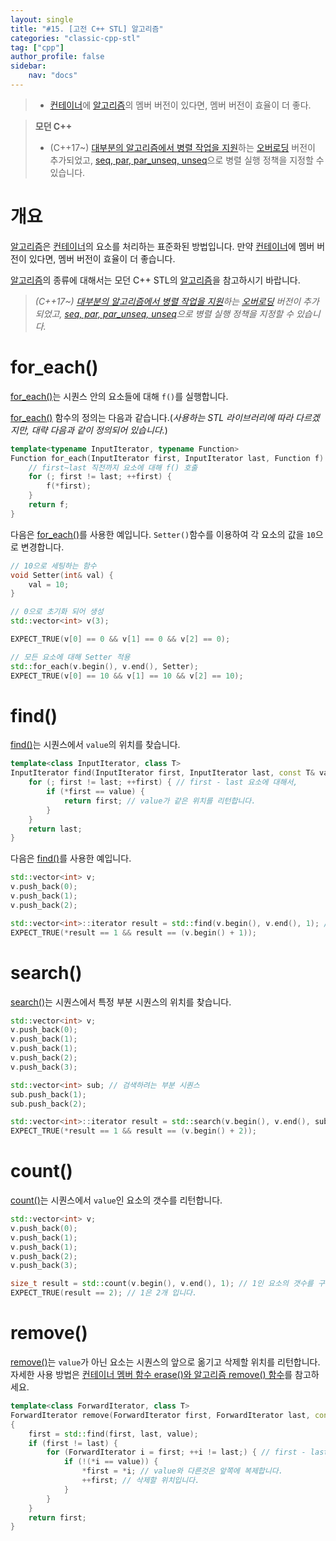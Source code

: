 ```yaml
---
layout: single
title: "#15. [고전 C++ STL] 알고리즘"
categories: "classic-cpp-stl"
tag: ["cpp"]
author_profile: false
sidebar: 
    nav: "docs"
---
```


> * [컨테이너](https://tango1202.github.io/classic-cpp-stl/classic-cpp-stl-container/)에 [알고리즘](https://tango1202.github.io/mordern-cpp-stl/mordern-cpp-stl-algorithm/)의 멤버 버전이 있다면, 멤버 버전이 효율이 더 좋다.

> **모던 C++**
> * (C++17~) [대부분의 알고리즘에서 병렬 작업을 지원](https://tango1202.github.io/mordern-cpp-stl/mordern-cpp-stl-parallel-algorithm/)하는 [오버로딩](https://tango1202.github.io/classic-cpp-guide/classic-cpp-guide-function/#%ED%95%A8%EC%88%98-%EC%98%A4%EB%B2%84%EB%A1%9C%EB%94%A9) 버전이 추가되었고, [seq, par, par_unseq, unseq](https://tango1202.github.io/mordern-cpp-stl/mordern-cpp-stl-parallel-algorithm/#%EC%8B%A4%ED%96%89-%EC%A0%95%EC%B1%85)으로 병렬 실행 정책을 지정할 수 있습니다.

# 개요

[알고리즘](https://tango1202.github.io/mordern-cpp-stl/mordern-cpp-stl-algorithm/)은 [컨테이너](https://tango1202.github.io/classic-cpp-stl/classic-cpp-stl-container/)의 요소를 처리하는 표준화된 방법입니다. 만약 [컨테이너](https://tango1202.github.io/classic-cpp-stl/classic-cpp-stl-container/)에 멤버 버전이 있다면, 멤버 버전이 효율이 더 좋습니다.

[알고리즘](https://tango1202.github.io/mordern-cpp-stl/mordern-cpp-stl-algorithm/)의 종류에 대해서는 모던 C++ STL의 [알고리즘](https://tango1202.github.io/mordern-cpp-stl/mordern-cpp-stl-algorithm/)을 참고하시기 바랍니다.

> *(C++17~) [대부분의 알고리즘에서 병렬 작업을 지원](https://tango1202.github.io/mordern-cpp-stl/mordern-cpp-stl-parallel-algorithm/)하는 [오버로딩](https://tango1202.github.io/classic-cpp-guide/classic-cpp-guide-function/#%ED%95%A8%EC%88%98-%EC%98%A4%EB%B2%84%EB%A1%9C%EB%94%A9) 버전이 추가되었고, [seq, par, par_unseq, unseq](https://tango1202.github.io/mordern-cpp-stl/mordern-cpp-stl-parallel-algorithm/#%EC%8B%A4%ED%96%89-%EC%A0%95%EC%B1%85)으로 병렬 실행 정책을 지정할 수 있습니다.*

# for_each()

[for_each()](https://tango1202.github.io/classic-cpp-stl/classic-cpp-stl-algorithm/#for_each)는 시퀀스 안의 요소들에 대해 `f()`를 실행합니다.

[for_each()](https://tango1202.github.io/classic-cpp-stl/classic-cpp-stl-algorithm/#for_each) 함수의 정의는 다음과 같습니다.(*사용하는 STL 라이브러리에 따라 다르겠지만, 대략 다음과 같이 정의되어 있습니다.*)

```cpp
template<typename InputIterator, typename Function>
Function for_each(InputIterator first, InputIterator last, Function f) {
    // first~last 직전까지 요소에 대해 f() 호출
    for (; first != last; ++first) { 
        f(*first);
    }
    return f; 
}
```

다음은 [for_each()](https://tango1202.github.io/classic-cpp-stl/classic-cpp-stl-algorithm/#for_each)를 사용한 예입니다. `Setter()`함수를 이용하여 각 요소의 값을 `10`으로 변경합니다.

```cpp
// 10으로 세팅하는 함수
void Setter(int& val) {
    val = 10;
}

// 0으로 초기화 되어 생성
std::vector<int> v(3);

EXPECT_TRUE(v[0] == 0 && v[1] == 0 && v[2] == 0);

// 모든 요소에 대해 Setter 적용
std::for_each(v.begin(), v.end(), Setter);
EXPECT_TRUE(v[0] == 10 && v[1] == 10 && v[2] == 10); 
```

# find()

[find()](https://tango1202.github.io/classic-cpp-stl/classic-cpp-stl-algorithm/#find)는 시퀀스에서 `value`의 위치를 찾습니다. 

```cpp
template<class InputIterator, class T>
InputIterator find(InputIterator first, InputIterator last, const T& value) {
    for (; first != last; ++first) { // first - last 요소에 대해서,
        if (*first == value) {
            return first; // value가 같은 위치를 리턴합니다.
        }
    }
    return last;
}
```
다음은 [find()](https://tango1202.github.io/classic-cpp-stl/classic-cpp-stl-algorithm/#find)를 사용한 예입니다.

```cpp
std::vector<int> v;
v.push_back(0);
v.push_back(1);
v.push_back(2);

std::vector<int>::iterator result = std::find(v.begin(), v.end(), 1); // 값이 1인 위치를 리턴합니다.
EXPECT_TRUE(*result == 1 && result == (v.begin() + 1));
```

# search()

[search()](https://tango1202.github.io/classic-cpp-stl/classic-cpp-stl-algorithm/#search)는 시퀀스에서 특정 부분 시퀀스의 위치를 찾습니다.

```cpp
std::vector<int> v;
v.push_back(0);
v.push_back(1);
v.push_back(1); 
v.push_back(2);
v.push_back(3);

std::vector<int> sub; // 검색하려는 부분 시퀀스
sub.push_back(1);
sub.push_back(2);

std::vector<int>::iterator result = std::search(v.begin(), v.end(), sub.begin(), sub.end()); // 부분 시퀀스가 1, 2인 위치를 찾습니다.
EXPECT_TRUE(*result == 1 && result == (v.begin() + 2));
```

# count()

[count()](https://tango1202.github.io/classic-cpp-stl/classic-cpp-stl-algorithm/#count)는 시퀀스에서 `value`인 요소의 갯수를 리턴합니다.

```cpp
std::vector<int> v;
v.push_back(0);
v.push_back(1);
v.push_back(1); 
v.push_back(2);
v.push_back(3);

size_t result = std::count(v.begin(), v.end(), 1); // 1인 요소의 갯수를 구합니다.
EXPECT_TRUE(result == 2); // 1은 2개 입니다.
```

# remove()

[remove()](https://tango1202.github.io/classic-cpp-stl/classic-cpp-stl-algorithm/#remove)는 `value`가 아닌 요소는 시퀀스의 앞으로 옮기고 삭제할 위치를 리턴합니다. 자세한 사용 방법은 [컨테이너 멤버 함수 erase()와 알고리즘 remove() 함수](https://tango1202.github.io/classic-cpp-stl/classic-cpp-stl-container-insert-erase/#%EC%BB%A8%ED%85%8C%EC%9D%B4%EB%84%88-%EB%A9%A4%EB%B2%84-%ED%95%A8%EC%88%98-erase%EC%99%80-%EC%95%8C%EA%B3%A0%EB%A6%AC%EC%A6%98-remove-%ED%95%A8%EC%88%98)를 참고하세요.

```cpp
template<class ForwardIterator, class T>
ForwardIterator remove(ForwardIterator first, ForwardIterator last, const T& value)
{
    first = std::find(first, last, value);
    if (first != last) {
        for (ForwardIterator i = first; ++i != last;) { // first - last 요소에 대해서,
            if (!(*i == value)) { 
                *first = *i; // value와 다른것은 앞쪽에 복제합니다.
                ++first; // 삭제할 위치입니다.
            }
        }
    }
    return first;
}
```



